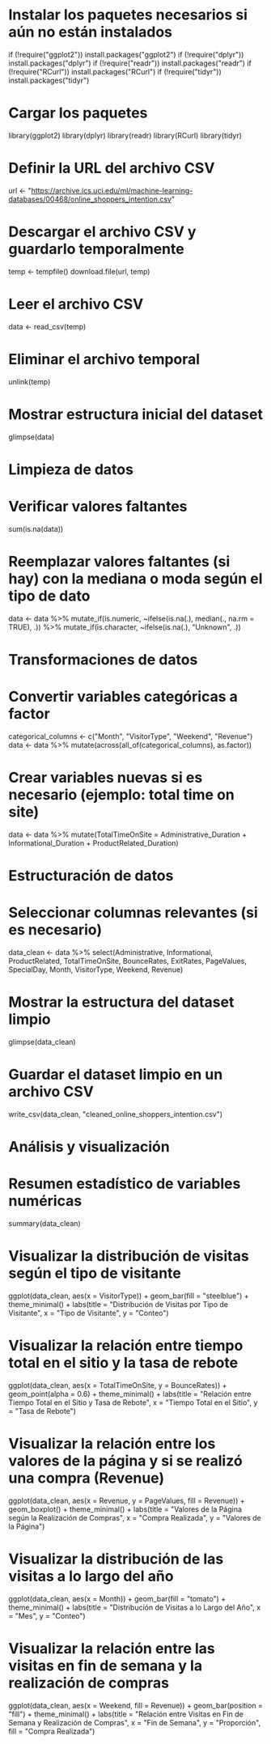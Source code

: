 # Instalar los paquetes necesarios si aún no están instalados
if (!require("ggplot2")) install.packages("ggplot2")
if (!require("dplyr")) install.packages("dplyr")
if (!require("readr")) install.packages("readr")
if (!require("RCurl")) install.packages("RCurl")
if (!require("tidyr")) install.packages("tidyr")

# Cargar los paquetes
library(ggplot2)
library(dplyr)
library(readr)
library(RCurl)
library(tidyr)

# Definir la URL del archivo CSV
url <- "https://archive.ics.uci.edu/ml/machine-learning-databases/00468/online_shoppers_intention.csv"

# Descargar el archivo CSV y guardarlo temporalmente
temp <- tempfile()
download.file(url, temp)

# Leer el archivo CSV
data <- read_csv(temp)

# Eliminar el archivo temporal
unlink(temp)

# Mostrar estructura inicial del dataset
glimpse(data)

# Limpieza de datos
# Verificar valores faltantes
sum(is.na(data))

# Reemplazar valores faltantes (si hay) con la mediana o moda según el tipo de dato
data <- data %>%
  mutate_if(is.numeric, ~ifelse(is.na(.), median(., na.rm = TRUE), .)) %>%
  mutate_if(is.character, ~ifelse(is.na(.), "Unknown", .))

# Transformaciones de datos
# Convertir variables categóricas a factor
categorical_columns <- c("Month", "VisitorType", "Weekend", "Revenue")
data <- data %>%
  mutate(across(all_of(categorical_columns), as.factor))

# Crear variables nuevas si es necesario (ejemplo: total time on site)
data <- data %>%
  mutate(TotalTimeOnSite = Administrative_Duration + Informational_Duration + ProductRelated_Duration)

# Estructuración de datos
# Seleccionar columnas relevantes (si es necesario)
data_clean <- data %>%
  select(Administrative, Informational, ProductRelated, TotalTimeOnSite, BounceRates, ExitRates, PageValues, SpecialDay, Month, VisitorType, Weekend, Revenue)

# Mostrar la estructura del dataset limpio
glimpse(data_clean)

# Guardar el dataset limpio en un archivo CSV
write_csv(data_clean, "cleaned_online_shoppers_intention.csv")

# Análisis y visualización
# Resumen estadístico de variables numéricas
summary(data_clean)

# Visualizar la distribución de visitas según el tipo de visitante
ggplot(data_clean, aes(x = VisitorType)) +
  geom_bar(fill = "steelblue") +
  theme_minimal() +
  labs(title = "Distribución de Visitas por Tipo de Visitante", x = "Tipo de Visitante", y = "Conteo")

# Visualizar la relación entre tiempo total en el sitio y la tasa de rebote
ggplot(data_clean, aes(x = TotalTimeOnSite, y = BounceRates)) +
  geom_point(alpha = 0.6) +
  theme_minimal() +
  labs(title = "Relación entre Tiempo Total en el Sitio y Tasa de Rebote", x = "Tiempo Total en el Sitio", y = "Tasa de Rebote")

# Visualizar la relación entre los valores de la página y si se realizó una compra (Revenue)
ggplot(data_clean, aes(x = Revenue, y = PageValues, fill = Revenue)) +
  geom_boxplot() +
  theme_minimal() +
  labs(title = "Valores de la Página según la Realización de Compras", x = "Compra Realizada", y = "Valores de la Página")

# Visualizar la distribución de las visitas a lo largo del año
ggplot(data_clean, aes(x = Month)) +
  geom_bar(fill = "tomato") +
  theme_minimal() +
  labs(title = "Distribución de Visitas a lo Largo del Año", x = "Mes", y = "Conteo")

# Visualizar la relación entre las visitas en fin de semana y la realización de compras
ggplot(data_clean, aes(x = Weekend, fill = Revenue)) +
  geom_bar(position = "fill") +
  theme_minimal() +
  labs(title = "Relación entre Visitas en Fin de Semana y Realización de Compras", x = "Fin de Semana", y = "Proporción", fill = "Compra Realizada")
